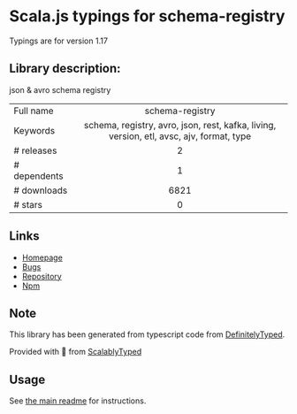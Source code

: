 
# Scala.js typings for schema-registry

Typings are for version 1.17

## Library description:
json & avro schema registry

|                    |                 |
| ------------------ | :-------------: |
| Full name          | schema-registry |
| Keywords           | schema, registry, avro, json, rest, kafka, living, version, etl, avsc, ajv, format, type |
| # releases         | 2 |
| # dependents       | 1 |
| # downloads        | 6821 |
| # stars            | 0 |

## Links
- [Homepage](https://github.com/nodefluent/schema-registry#readme)
- [Bugs](https://github.com/nodefluent/schema-registry/issues)
- [Repository](https://github.com/nodefluent/schema-registry)
- [Npm](https://www.npmjs.com/package/schema-registry)
    


## Note
This library has been generated from typescript code from [DefinitelyTyped](https://definitelytyped.org).

Provided with :purple_heart: from [ScalablyTyped](https://github.com/oyvindberg/ScalablyTyped)

## Usage
See [the main readme](../../readme.md) for instructions.


